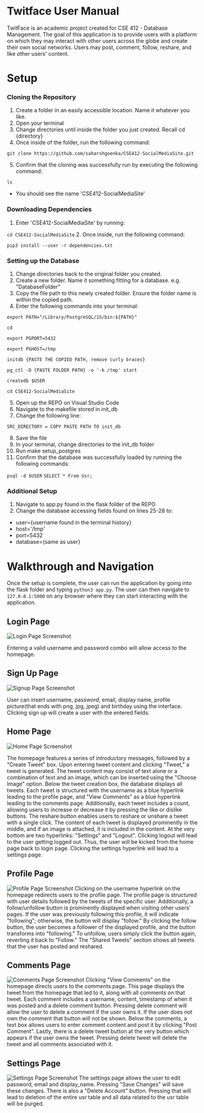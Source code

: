# Twitface User Manual
TwitFace is an academic project created for CSE 412 - Database Management. The goal of this application is to provide users with a platform on which they may interact with other users across the globe and create their own social networks. Users may post, comment, follow, reshare, and like other users' content.

# Setup
### Cloning the Repository
1. Create a folder in an easily accessible location. Name it whatever you like.
2. Open your terminal
3. Change directories until inside the folder you just created. Recall cd {directory}
4. Once inside of the folder, run the following command:

`git clone https://github.com/saharshgoenka/CSE412-SocialMediaSite.git`

5. Confirm that the cloning was successfully run by executing the following command:

`ls`
- You should see the name 'CSE412-SocialMediaSite'

### Downloading Dependencies
1. Enter 'CSE412-SocialMediaSite' by running:

`cd CSE412-SocialMediaSite`
2. Once inside, run the following command:

`pip3 install --user -r dependencies.txt`

### Setting up the Database
1. Change directories back to the original folder you created.
2. Create a new folder. Name it something fitting for a database. e.g. "DatabaseFolder"
3. Copy the file path to this newly created folder. Ensure the folder name is within the copied path.
4. Enter the following commands into your terminal:

`export PATH="/Library/PostgreSQL/15/bin:${PATH}"`

`cd `

`export PGPORT=5432`

`export PGHOST=/tmp`

`initdb {PASTE THE COPIED PATH, remove curly braces}`

`pg_ctl -D {PASTE FOLDER PATH} -o '-k /tmp' start`

`createdb $USER`

`cd CSE412-SocialMediaSite`

5. Open up the REPO on Visual Studio Code
6. Navigate to the makefile stored in init_db
7. Change the following line:

`SRC_DIRECTORY = COPY PASTE PATH TO init_db`

8. Save the file
9. In your terminal, change directories to the init_db folder
10. Run make setup_postgres
11. Confirm that the database was successfully loaded by running the following commands:

`psql -d $USER`
`SELECT * From Usr;`

### Additional Setup
1. Navigate to app.py found in the flask folder of the REPO
2. Change the database accessing fields found on lines 25-28 to:

- user={username found in the terminal history}
- host='/tmp'
- port=5432
- database={same as user}

# Walkthrough and Navigation

Once the setup is complete, the user can run the application by going into the flask folder and typing ```python3 app.py```. The user can then navigate to ```127.0.0.1:5000``` on any browser where they can start interacting with the application.


## Login Page
![Login Page Screenshot](screenshots/LogIn-Page.png)

Entering a valid username and password combo will allow access to the homepage.


## Sign Up Page
![Signup Page Screenshot](screenshots/SignUp-Page.png)

User can insert username, password, email, display name, profile picture(that ends with png, jpg, jpeg) and birthday using the interface. Clicking sign up will create a user with the entered fields.

## Home Page
![Home Page Screenshot](screenshots/Home-Page.png)

The homepage features a series of introductory messages, followed by a "Create Tweet" box. Upon entering tweet content and clicking "Tweet," a tweet is generated. The tweet content may consist of text alone or a combination of text and an image, which can be inserted using the "Choose Image" option. Below the tweet creation box, the database displays all tweets. Each tweet is structured with the username as a blue hyperlink leading to the profile page, and "View Comments" as a blue hyperlink leading to the comments page. Additionally, each tweet includes a count, allowing users to increase or decrease it by pressing the like or dislike buttons. The reshare button enables users to reshare or unshare a tweet with a single click. The content of each tweet is displayed prominently in the middle, and if an image is attached, it is included in the content. At the very bottom are two hyperlinks: "Settings" and "Logout". Clicking logout will lead to the user getting logged out. Thus, the user will be kicked from the home page back to login page. Clicking the settings hyperlink will lead to a settings page.

## Profile Page
![Profile Page Screenshot](screenshots/Profile-Page.png)
Clicking on the username hyperlink on the homepage redirects users to the profile page. The profile page is structured with user details followed by the tweets of the specific user. Additionally, a follow/unfollow button is prominently displayed when visiting other users' pages. If the user was previously following this profile, it will indicate "following"; otherwise, the button will display "follow." By clicking the follow button, the user becomes a follower of the displayed profile, and the button transforms into "following." To unfollow, users simply click the button again, reverting it back to "Follow." The "Shared Tweets" section shows all tweets that the user has posted and reshared.

## Comments Page
![Comments Page Screenshot](screenshots/Comments-Page.png)
Clicking "View Comments" on the homepage directs users to the comments page. This page displays the tweet from the homepage that led to it, along with all comments on that tweet. Each comment includes a username, content, timestamp of when it was posted and a delete comment button. Pressing delete comment will allow the user to delete a comment if the user owns it. If the user does not own the comment that button will not be shown. Below the comments, a text box allows users to enter comment content and post it by clicking "Post Comment". Lastly, there is a delete tweet button at the very button which appears if the user owns the tweet. Pressing delete tweet will delete the tweet and all comments associated with it.

## Settings Page
![Settings Page Screenshot](screenshots/Settings-Page.png)
The settings page allows the user to edit password, email and display_name. Pressing "Save Changes" will save these changes. There is also a "Delete Account" button. Pressing that will lead to deletion of the entire usr table and all data related to the usr table will be purged.
